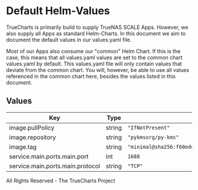 # Default Helm-Values

TrueCharts is primarily build to supply TrueNAS SCALE Apps.
However, we also supply all Apps as standard Helm-Charts. In this document we aim to document the default values in our values.yaml file.

Most of our Apps also consume our "common" Helm Chart.
If this is the case, this means that all values.yaml values are set to the common chart values.yaml by default. This values.yaml file will only contain values that deviate from the common chart.
You will, however, be able to use all values referenced in the common chart here, besides the values listed in this document.

## Values

| Key | Type | Default | Description |
|-----|------|---------|-------------|
| image.pullPolicy | string | `"IfNotPresent"` |  |
| image.repository | string | `"pykmsorg/py-kms"` |  |
| image.tag | string | `"minimal@sha256:f60edd7b3e7d59b5a2759584a3bf844cf41a3f1a1346186bb77409e0cb0a143c"` |  |
| service.main.ports.main.port | int | `1688` |  |
| service.main.ports.main.protocol | string | `"TCP"` |  |

All Rights Reserved - The TrueCharts Project
